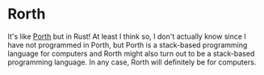 # Rorth
It's like [Porth](https://gitlab.com/tsoding/porth) but in Rust! At least I think so, I don't actually know since I have not programmed in Porth, but Porth is a stack-based programming language for computers and Rorth might also turn out to be a stack-based programming language. In any case, Rorth will definitely be for computers.
